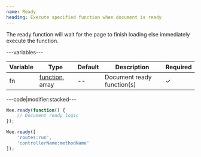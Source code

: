 ```yaml
---
name: Ready
heading: Execute specified function when document is ready
---
```


The ready function will wait for the page to finish loading else immediately execute the function.

---variables---

| Variable | Type | Default | Description | Required |
| -- | -- | -- | -- | -- |
| fn | [function](/script/#functions), array | -- | Document ready function(s) | ✓ |

---code|modifier:stacked---

```javascript
Wee.ready(function() {
	// Document ready logic
});
```

```javascript
Wee.ready([
	'routes:run',
	'controllerName:methodName'
]);
```